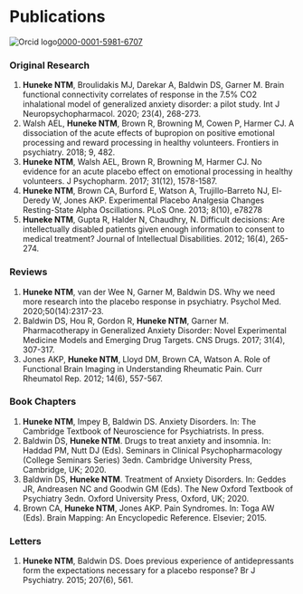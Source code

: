 # Publications

![Orcid logo](https://github.com/nhuneke/nhuneke.github.io/ORCIDiD_icon16x16.png)[0000-0001-5981-6707](https://orcid.org/0000-0001-5981-6707)

### Original Research

1.	**Huneke NTM**, Broulidakis MJ, Darekar A, Baldwin DS, Garner M. Brain functional connectivity correlates of response in the 7.5% CO2 inhalational model of generalized anxiety disorder: a pilot study. Int J Neuropsychopharmacol. 2020; 23(4), 268-273.
2.	Walsh AEL, **Huneke NTM**, Brown R, Browning M, Cowen P, Harmer CJ. A dissociation of the acute effects of bupropion on positive emotional processing and reward processing in healthy volunteers. Frontiers in psychiatry. 2018; 9, 482.
3.	**Huneke NTM**, Walsh AEL, Brown R, Browning M, Harmer CJ. No evidence for an acute placebo effect on emotional processing in healthy volunteers. J Psychopharm. 2017; 31(12), 1578-1587.
4.	**Huneke NTM**, Brown CA, Burford E, Watson A, Trujillo-Barreto NJ, El-Deredy W, Jones AKP. Experimental Placebo Analgesia Changes Resting-State Alpha Oscillations. PLoS One. 2013; 8(10), e78278
5.	**Huneke NTM**, Gupta R, Halder N, Chaudhry, N. Difficult decisions: Are intellectually disabled patients given enough information to consent to medical treatment? Journal of Intellectual Disabilities. 2012; 16(4), 265-274.

### Reviews

1.	**Huneke NTM**, van der Wee N, Garner M, Baldwin DS. Why we need more research into the placebo response in psychiatry. Psychol Med. 2020;50(14):2317-23.
2.	Baldwin DS, Hou R, Gordon R, **Huneke NTM**, Garner M. Pharmacotherapy in Generalized Anxiety Disorder: Novel Experimental Medicine Models and Emerging Drug Targets. CNS Drugs. 2017; 31(4), 307-317.
3.	Jones AKP, **Huneke NTM**, Lloyd DM, Brown CA, Watson A. Role of Functional Brain Imaging in Understanding Rheumatic Pain. Curr Rheumatol Rep. 2012; 14(6), 557-567.

### Book Chapters

1.	**Huneke NTM**, Impey B, Baldwin DS. Anxiety Disorders. In: The Cambridge Textbook of Neuroscience for Psychiatrists. In press.
2.	Baldwin DS, **Huneke NTM**. Drugs to treat anxiety and insomnia. In: Haddad PM, Nutt DJ (Eds). Seminars in Clinical Psychopharmacology (College Seminars Series) 3edn. Cambridge University Press, Cambridge, UK; 2020.
3.	Baldwin DS, **Huneke NTM**. Treatment of Anxiety Disorders. In: Geddes JR, Andreasen NC and Goodwin GM (Eds). The New Oxford Textbook of Psychiatry 3edn. Oxford University Press, Oxford, UK; 2020.
4.	Brown CA, **Huneke NTM**, Jones AKP. Pain Syndromes. In: Toga AW (Eds). Brain Mapping: An Encyclopedic Reference. Elsevier; 2015.

### Letters

1.	**Huneke NTM**, Baldwin DS. Does previous experience of antidepressants form the expectations necessary for a placebo response? Br J Psychiatry. 2015; 207(6), 561.

